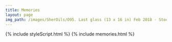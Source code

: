 ```yaml
---
title: Memories
layout: page
img_path: /images/SherOils/O95. Last glass (13 x 16 in) Feb 2018 - Stockholm.jpg
---
```


{% include styleScript.html %}
{% include memories.html %}

